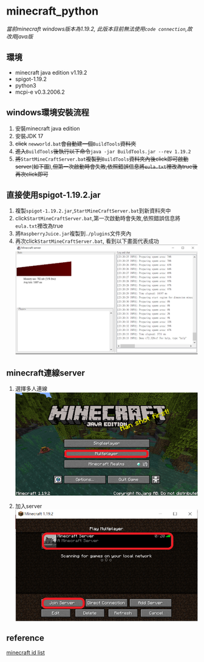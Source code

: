 # minecraft_python

_當前minecraft windows版本為1.19.2, 此版本目前無法使用`code connection`,故改用java版_

## 環境
* minecraft java edition v1.19.2
* spigot-1.19.2
* python3
* mcpi-e v0.3.2006.2  


## windows環境安裝流程
1. 安裝minecraft java edition
2. 安裝JDK 17
3. ~~click~~ `newworld.bat`~~會自動建一個~~`BuildTools`~~資料夾~~
4. ~~進入~~`BuildTools`~~後執行以下命令~~`java -jar BuildTools.jar --rev 1.19.2`
5. ~~將~~`StartMineCraftServer.bat`~~複製到~~`BuildTools`~~資料夾內後click即可啟動server~~(~~如下圖~~),~~但第一次啟動時會失敗,依照錯誤信息將`eula.txt`裡改為true後再次click即可~~

## 直接使用spigot-1.19.2.jar
1. 複製`spigot-1.19.2.jar`,`StartMineCraftServer.bat`到新資料夾中
2. click`StartMineCraftServer.bat`,第一次啟動時會失敗,依照錯誤信息將`eula.txt`裡改為true
3. 將`RaspberryJuice.jar`複製到`./plugins`文件夾內
4. 再次click`StartMineCraftServer.bat`, 看到以下畫面代表成功
![spigot server](./assets/spigot.PNG)
## minecraft連線server
1. 選擇多人連線
![spigot server](./assets/multi-user.png)

2. 加入server
![spigot server](./assets/join.png)


## reference
[minecraft id list](https://minecraft-ids.grahamedgecombe.com/)